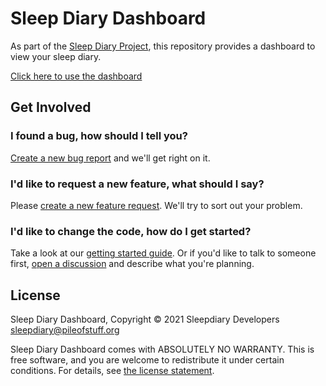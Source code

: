 # Sleep Diary Dashboard

As part of the [Sleep Diary Project](https://sleepdiary.github.io/), this repository provides a dashboard to view your sleep diary.

[Click here to use the dashboard](https://sleepdiary.github.io/dashboard)

## Get Involved

### I found a bug, how should I tell you?

[Create a new bug report](https://github.com/sleepdiary/dashboard/issues/new?assignees=&labels=&template=bug_report.md&title=) and we'll get right on it.

### I'd like to request a new feature, what should I say?

Please [create a new feature request](https://github.com/sleepdiary/dashboard/issues/new?assignees=&labels=&template=feature_request.md&title=).  We'll try to sort out your problem.

### I'd like to change the code, how do I get started?

Take a look at our [getting started guide](https://github.com/sleepdiary/docs/blob/main/development/getting-started.md).  Or if you'd like to talk to someone first, [open a discussion](https://github.com/sleepdiary/sleepdiary.github.io/discussions) and describe what you're planning.

## License

Sleep Diary Dashboard, Copyright © 2021 Sleepdiary Developers <sleepdiary@pileofstuff.org>

Sleep Diary Dashboard comes with ABSOLUTELY NO WARRANTY.  This is free software, and you are welcome to redistribute it under certain conditions.  For details, see [the license statement](LICENSE).
